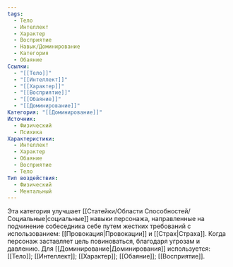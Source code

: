 ```yaml
---
tags:
  - Тело
  - Интеллект
  - Характер
  - Восприятие
  - Навык/Доминирование
  - Категория
  - Обаяние
Ссылки:
  - "[[Тело]]"
  - "[[Интеллект]]"
  - "[[Характер]]"
  - "[[Восприятие]]"
  - "[[Обаяние]]"
  - "[[Доминирование]]"
Категория: "[[Доминирование]]"
Источник:
  - Физический
  - Психика
Характеристики:
  - Интеллект
  - Характер
  - Обаяние
  - Восприятие
  - Тело
Тип воздействия:
  - Физический
  - Ментальный
---
```

Эта категория улучшает [[Статейки/Области Способностей/Социальные|социальные]] навыки персонажа, направленные на подчинение собеседника себе путем жестких требований с использованием: [[Провокация|Провокации]] и [[Страх|Страха]]. Когда персонаж заставляет цель  повиноваться, благодаря угрозам и давлению. Для [[Доминирование|Доминирования]] используется: [[Тело]]; [[Интеллект]]; [[Характер]]; [[Обаяние]]; [[Восприятие]]. 